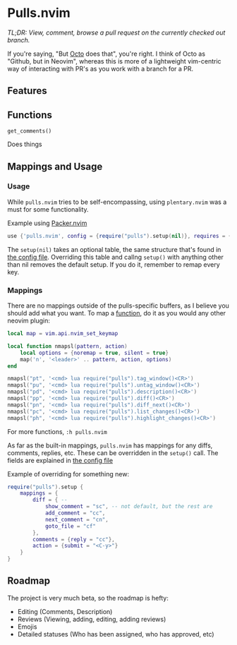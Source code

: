 # Pulls.nvim

*TL;DR: View, comment, browse a pull request on the currently checked out branch.*

If you're saying, "But [Octo](https://github.com/pwntester/octo.nvim) does that", you're right. I think of Octo as "Github, but in Neovim", whereas this is more of a lightweight vim-centric way of interacting with PR's as you work with a branch for a PR. 


## Features

## Functions

`get_comments()`

Does things

## Mappings and Usage

### Usage

While `pulls.nvim` tries to be self-encompassing, using `plentary.nvim` was a must for some functionality.

Example using [Packer.nvim](https://github.com/wbthomason/packer.nvim)
```lua
use {'pulls.nvim', config = {require("pulls").setup(nil)}, requires = {'nvim-lua/plenary.nvim'}};
```

The `setup(nil)` takes an optional table, the same structure that's found in [the config file](./lua/pulls/config.lua). Overriding this table and callng `setup()` with anything other than nil removes the default setup. If you do it, remember to remap every key.

### Mappings

There are no mappings outside of the pulls-specific buffers, as I believe you should add what you want. To map a [function](#functions), do it as you would any other neovim plugin:

```lua
local map = vim.api.nvim_set_keymap

local function nmapsl(pattern, action)
    local options = {noremap = true, silent = true}
    map('n', '<leader>' .. pattern, action, options)
end

nmapsl("pt", '<cmd> lua require("pulls").tag_window()<CR>')
nmapsl("pu", '<cmd> lua require("pulls").untag_window()<CR>')
nmapsl("pd", '<cmd> lua require("pulls").description()<CR>')
nmapsl("pp", '<cmd> lua require("pulls").diff()<CR>')
nmapsl("pn", '<cmd> lua require("pulls").diff_next()<CR>')
nmapsl("pc", '<cmd> lua require("pulls").list_changes()<CR>')
nmapsl("ph", '<cmd> lua require("pulls").highlight_changes()<CR>')
```

For more functions, `:h pulls.nvim`

As far as the built-in mappings, `pulls.nvim` has mappings for any diffs, comments, replies, etc. These can be overridden in the `setup()` call. The fields are explained in [the config file](./lua/pulls/config.lua)

Example of overriding for something new:

```lua
require("pulls").setup {
    mappings = {
        diff = { --
            show_comment = "sc", -- not default, but the rest are
            add_comment = "cc",
            next_comment = "cn",
            goto_file = "cf"
        },
        comments = {reply = "cc"},
        action = {submit = "<C-y>"}
    }
}
```

## Roadmap

The project is very much beta, so the roadmap is hefty:

- Editing (Comments, Description)
- Reviews (Viewing, adding, editing, adding reviews)
- Emojis
- Detailed statuses (Who has been assigned, who has approved, etc)
